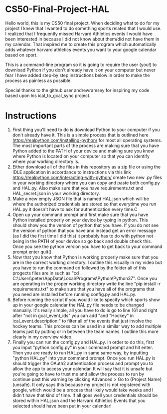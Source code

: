 # CS50-Final-Project-HAL
Hello world, this is my CS50 final project. When deciding what to do for my project I knew that I wanted to do something sports related that I would use. I realized that I frequently missed Harvard Athletics events I would have been interested in because I did not know about them/did not have them in my calendar. That inspired me to create this program which automatically adds whatever harvard athletics events you want to your google calendar based on sport. 

This is a command-line program so it is going to require the user (you!) to download Python if you don't already have it on your computer but never fear I have added step-by step instructions below in order to make the process as painless as possible. 

Special thanks to the github user andrewramsey for inspiring my code based upon his ical_to_gcal_sync project.

# Instructions
1. First thing you'll need to do is download Python to your computer if you don't already have it. This is a simple process that is outlined here https://realpython.com/installing-python/ for most all operating systems. The most important parts of the process are making sure that you have Python added to the PATH of your device and making sure you know where Python is located on your computer so that you can identify where your working directory is. 
2.  Either download all of the files in this repository as a zip file or using the IDLE application in accordance to instructions via this link https://realpython.com/interacting-with-python/ create two new .py files in your working directory where you can copy and paste both config.py and HAL.py. Also make sure that you have requirements.txt and HAL_secret.json in your working directory.
3. Make a new empty JSON file that is named HAL.json which will be where the authorized credentials are stored so that everytime you run HAL.py it doesn't have to ask for authentication every time.C
4. Open up your command prompt and first make sure that you have Python installed properly on your device by typing in python. This should show you the version of python that you have. If you do not see the version of python that you have and instead get an error message (as I did the first time I did this) it probably has to do with python not being in the PATH of your device so go back and double check this. Once you see the python version you have to get back to your command prompt enter quit(). 
5. Now that you know that Python is working properly make sure that you are in the correct working directory. I outline this visually in my video but you have to run the command cd followed by the folder all of this progects files are in such as "cd C:\Users\peter\AppData\Local\Programs\Python\Python37". Once you are operating in the proper working directory write the line "pip install -r requirements.txt" to make sure that you have all of the programs that you need are installed before running config.py and HAL.py.
6. Before running the script if you would like to specify which sports show up in your google calendar the HAL.py file needs to be changed manually. It's really simple, all you have to do is go to line 161 and right after "not in gcal_event_ids" you can add "and "Hockey" in ical_event.description:" to filter all of the events that just involve the hockey teams. This process can be used in a similar way to add multiple teams just by putting or in between the team names. I outline this more clearly in my overview video.
7. Finally you can run the config.py and HAL.py. In order to do this, first you input "python config.py" in your command prompt and hit enter. Then you are ready to run HAL.py in same same way, by inputting "python HAL.py" into your command prompt. Once you run HAL.py is should trigger the OAuth2 authentication process and prompt you to allow the app to access your calendar. It will say that it is unsafe but you're going to have to trust me and allow the process to run by continue past this warning by clicking Advanced > Go to {Project Name} (unsafe). It only says this because my project is not registered with google, which would be a process that likely would take weeks and I didn't have that kind of time. If all goes well your credentials should be stored within HAL.json and the Harvard Athletics Events that you selected should have been put in your calendar!
